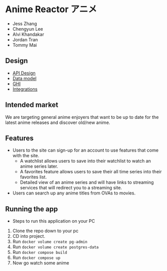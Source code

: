 # Anime Reactor アニメ

- Jess Zhang
- Chengyun Lee
- Alvi Khandakar
- Jordan Tran
- Tommy Mai

## Design
- [API Design](docs/api-design.md)
- [Data model](docs/data-model.md)
- [GHI](docs/ghi.md)
- [Integrations](docs/integrations.md)

## Intended market

We are targeting general anime enjoyers that want to be up to date for the latest anime releases and discover old/new anime.

## Features

- Users to the site can sign-up for an account to use features that come with the site.
    - A watchlist allows users to save into their watchlist to watch an anime series later.
    - A favorites feature allows users to save their all time series into their favorites list.
    - Detailed view of an anime series and will have links to streaming services that will redirect you to a streaming site.
- Users can search up any anime titles from OVAs to movies.

## Running the app

- Steps to run this application on your PC
1. Clone the repo down to your pc
2. CD into project.
3. Run `docker volume create pg-admin`
4. Run `docker volume create postgres-data`
5. Run `docker compose build`
6. Run `docker compose up`
7. Now go watch some anime
